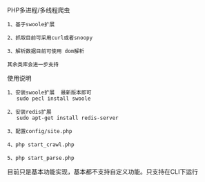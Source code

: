 PHP多进程/多线程爬虫 

	1、基于swoole扩展

	2、抓取目前可采用curl或者snoopy 

	3、解析数据目前可使用 dom解析

	其余类库会进一步支持

使用说明 

	1、安装swoole扩展  最新版本即可
	   sudo pecl install swoole  

	2、安装redis扩展
	   sudo apt-get install redis-server 
	
	3、配置config/site.php 
	
	4、php start_crawl.php  
	
	5、php start_parse.php



目前只是基本功能实现，基本都不支持自定义功能。只支持在CLI下运行

